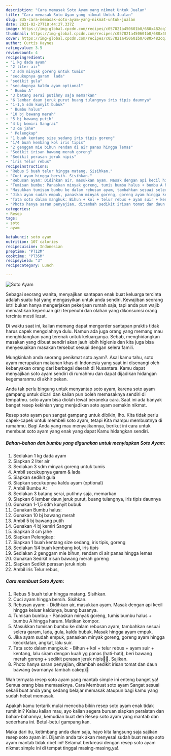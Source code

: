 ```yaml
---
description: "Cara memasak Soto Ayam yang nikmat Untuk Jualan"
title: "Cara memasak Soto Ayam yang nikmat Untuk Jualan"
slug: 835-cara-memasak-soto-ayam-yang-nikmat-untuk-jualan
date: 2021-02-27T18:44:27.337Z
image: https://img-global.cpcdn.com/recipes/c057821a450601b0/680x482cq70/soto-ayam-foto-resep-utama.jpg
thumbnail: https://img-global.cpcdn.com/recipes/c057821a450601b0/680x482cq70/soto-ayam-foto-resep-utama.jpg
cover: https://img-global.cpcdn.com/recipes/c057821a450601b0/680x482cq70/soto-ayam-foto-resep-utama.jpg
author: Curtis Haynes
ratingvalue: 3.5
reviewcount: 4
recipeingredient:
- "1 kg dada ayam"
- "2 liter air"
- "3 sdm minyak goreng untuk tumis"
- "secukupnya garam  lada"
- "sedikit gula"
- "secukupnya kaldu ayam optional"
- " Bumbu A"
- "3 batang serai putihny saja memarkan"
- "6 lembar daun jeruk purut buang tulangnya iris tipis daunnya"
- "1-1,5 sdm kunyit bubuk"
- " Bumbu halus"
- "10 bj bawang merah"
- "5 bj bawang putih"
- "4 bj kemiri Sangrai"
- "3 cm jahe"
- " Pelengkap"
- "1 buah kentang size sedang iris tipis goreng"
- "1/4 buah kembang kol iris tipis"
- "2 genggam mie bihun rendam di air panas hingga lemas"
- "Sedikit irisan bawang merah goreng"
- "Sedikit perasan jeruk nipis"
- "iris Telur rebus"
recipeinstructions:
- "Rebus 5 buah telur hingga matang. Sisihkan."
- "Cuci ayam hingga bersih. Sisihkan."
- "Rebusan ayam: Didihkan air, masukkan ayam. Masak dengan api kecil hingga keluar kaldunya, buang busanya."
- "Tumisan bumbu: Panaskan minyak goreng, tumis bumbu halus + bumbu A hingga harum. Matikan kompor."
- "Masukkan tumisan bumbu ke dalam rebusan ayam, tambahkan sesuai selera garam, lada, gula, kaldu bubuk. Masak hingga ayam empuk."
- "Jika ayam sudah empuk, panaskan minyak goreng, goreng ayam hingga kecoklatan, angkat, lalu suir."
- "Tata soto dalam mangkuk: Bihun + kol + telur rebus + ayam suir + kentang, lalu siram dengan kuah yg panas (hati-hati), beri bawang merah goreng + sedikit perasan jeruk nipis🤤🤤. Sajikan."
- "Photo hanya saran penyajian, ditambah sedikit irisan tomat dan daun bawang (warnanya tambah cakep)🤩"
categories:
- Resep
tags:
- soto
- ayam

katakunci: soto ayam 
nutrition: 107 calories
recipecuisine: Indonesian
preptime: "PT12M"
cooktime: "PT35M"
recipeyield: "3"
recipecategory: Lunch

---
```



![Soto Ayam](https://img-global.cpcdn.com/recipes/c057821a450601b0/680x482cq70/soto-ayam-foto-resep-utama.jpg)

Sebagai seorang wanita, menyajikan santapan enak buat keluarga tercinta adalah suatu hal yang mengasyikan untuk anda sendiri. Kewajiban seorang istri bukan hanya mengerjakan pekerjaan rumah saja, tapi anda pun wajib memastikan keperluan gizi terpenuhi dan olahan yang dikonsumsi orang tercinta mesti lezat.

Di waktu  saat ini, kalian memang dapat mengorder santapan praktis tidak harus capek mengolahnya dulu. Namun ada juga orang yang memang mau menghidangkan yang terenak untuk keluarganya. Sebab, menghidangkan masakan yang dibuat sendiri akan jauh lebih higienis dan kita juga bisa menyesuaikan masakan tersebut sesuai dengan selera famili. 



Mungkinkah anda seorang penikmat soto ayam?. Asal kamu tahu, soto ayam merupakan makanan khas di Indonesia yang saat ini disenangi oleh kebanyakan orang dari berbagai daerah di Nusantara. Kamu dapat menyajikan soto ayam sendiri di rumahmu dan dapat dijadikan hidangan kegemaranmu di akhir pekan.

Anda tak perlu bingung untuk menyantap soto ayam, karena soto ayam gampang untuk dicari dan kalian pun boleh memasaknya sendiri di tempatmu. soto ayam bisa diolah lewat beraneka cara. Saat ini ada banyak banget resep kekinian yang menjadikan soto ayam semakin nikmat.

Resep soto ayam pun sangat gampang untuk dibikin, lho. Kita tidak perlu capek-capek untuk membeli soto ayam, tetapi Kita mampu membuatnya di rumahmu. Bagi Anda yang mau menyajikannya, berikut ini cara untuk membuat soto ayam yang enak yang dapat Kamu hidangkan sendiri.

<!--inarticleads1-->

##### Bahan-bahan dan bumbu yang digunakan untuk menyiapkan Soto Ayam:

1. Sediakan 1 kg dada ayam
1. Siapkan 2 liter air
1. Sediakan 3 sdm minyak goreng untuk tumis
1. Ambil secukupnya garam &amp; lada
1. Siapkan sedikit gula
1. Siapkan secukupnya kaldu ayam (optional)
1. Ambil  Bumbu A:
1. Sediakan 3 batang serai, putihny saja, memarkan
1. Siapkan 6 lembar daun jeruk purut, buang tulangnya, iris tipis daunnya
1. Gunakan 1-1,5 sdm kunyit bubuk
1. Gunakan  Bumbu halus:
1. Gunakan 10 bj bawang merah
1. Ambil 5 bj bawang putih
1. Gunakan 4 bj kemiri Sangrai
1. Siapkan 3 cm jahe
1. Siapkan  Pelengkap:
1. Siapkan 1 buah kentang size sedang, iris tipis, goreng
1. Sediakan 1/4 buah kembang kol, iris tipis
1. Sediakan 2 genggam mie bihun, rendam di air panas hingga lemas
1. Gunakan Sedikit irisan bawang merah goreng
1. Siapkan Sedikit perasan jeruk nipis
1. Ambil iris Telur rebus,




<!--inarticleads2-->

##### Cara membuat Soto Ayam:

1. Rebus 5 buah telur hingga matang. Sisihkan.
1. Cuci ayam hingga bersih. Sisihkan.
1. Rebusan ayam: - Didihkan air, masukkan ayam. Masak dengan api kecil hingga keluar kaldunya, buang busanya.
1. Tumisan bumbu: - Panaskan minyak goreng, tumis bumbu halus + bumbu A hingga harum. Matikan kompor.
1. Masukkan tumisan bumbu ke dalam rebusan ayam, tambahkan sesuai selera garam, lada, gula, kaldu bubuk. Masak hingga ayam empuk.
1. Jika ayam sudah empuk, panaskan minyak goreng, goreng ayam hingga kecoklatan, angkat, lalu suir.
1. Tata soto dalam mangkuk: - Bihun + kol + telur rebus + ayam suir + kentang, lalu siram dengan kuah yg panas (hati-hati), beri bawang merah goreng + sedikit perasan jeruk nipis🤤🤤. Sajikan.
1. Photo hanya saran penyajian, ditambah sedikit irisan tomat dan daun bawang (warnanya tambah cakep)🤩




Wah ternyata resep soto ayam yang mantab simple ini enteng banget ya! Semua orang bisa memasaknya. Cara Membuat soto ayam Sangat sesuai sekali buat anda yang sedang belajar memasak ataupun bagi kamu yang sudah hebat memasak.

Apakah kamu tertarik mulai mencoba bikin resep soto ayam enak tidak rumit ini? Kalau kalian mau, ayo kalian segera buruan siapkan peralatan dan bahan-bahannya, kemudian buat deh Resep soto ayam yang mantab dan sederhana ini. Betul-betul gampang kan. 

Maka dari itu, ketimbang anda diam saja, hayo kita langsung saja sajikan resep soto ayam ini. Dijamin anda tak akan menyesal sudah buat resep soto ayam mantab tidak ribet ini! Selamat berkreasi dengan resep soto ayam nikmat simple ini di tempat tinggal masing-masing,ya!.

